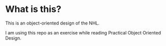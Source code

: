 # What is this?

This is an object-oriented design of the NHL.

I am using this repo as an exercise while reading Practical Object Oriented Design.